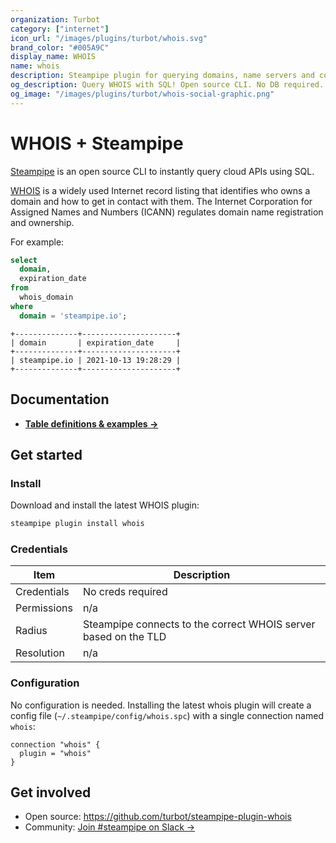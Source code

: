 ```yaml
---
organization: Turbot
category: ["internet"]
icon_url: "/images/plugins/turbot/whois.svg"
brand_color: "#005A9C"
display_name: WHOIS
name: whois
description: Steampipe plugin for querying domains, name servers and contact information from WHOIS.
og_description: Query WHOIS with SQL! Open source CLI. No DB required. 
og_image: "/images/plugins/turbot/whois-social-graphic.png"
---
```


# WHOIS + Steampipe

[Steampipe](https://steampipe.io) is an open source CLI to instantly query cloud APIs using SQL.

[WHOIS](https://whois.icann.org/en/about-whois) is a widely used Internet record listing that identifies who owns a domain and how to get in contact with them. The Internet Corporation for Assigned Names and Numbers (ICANN) regulates domain name registration and ownership.

For example:

```sql
select
  domain,
  expiration_date
from
  whois_domain
where
  domain = 'steampipe.io';
```

```
+--------------+---------------------+
| domain       | expiration_date     |
+--------------+---------------------+
| steampipe.io | 2021-10-13 19:28:29 |
+--------------+---------------------+
```

## Documentation

- **[Table definitions & examples →](/plugins/turbot/whois/tables)**

## Get started

### Install

Download and install the latest WHOIS plugin:

```bash
steampipe plugin install whois
```

### Credentials

| Item | Description |
| - | - |
| Credentials | No creds required |
| Permissions | n/a |
| Radius | Steampipe connects to the correct WHOIS server based on the TLD |
| Resolution | n/a |

### Configuration

No configuration is needed. Installing the latest whois plugin will create a config file (`~/.steampipe/config/whois.spc`) with a single connection named `whois`:

```hcl
connection "whois" {
  plugin = "whois"
}
```

## Get involved

* Open source: https://github.com/turbot/steampipe-plugin-whois
* Community: [Join #steampipe on Slack →](https://turbot.com/community/join)
